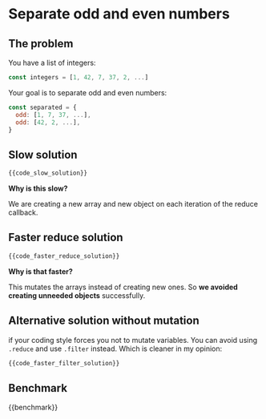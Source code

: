 # Separate odd and even numbers

## The problem

You have a list of integers:
```js
const integers = [1, 42, 7, 37, 2, ...]
```

Your goal is to separate odd and even numbers:

```js
const separated = {
  odd: [1, 7, 37, ...],
  odd: [42, 2, ...],
}
```

## Slow solution

```ts
{{code_slow_solution}}
```

**Why is this slow?**

We are creating a new array and new object on each iteration of the reduce callback.

## Faster reduce solution

```ts
{{code_faster_reduce_solution}}
```

**Why is that faster?**

This mutates the arrays instead of creating new ones. So **we avoided creating unneeded objects** successfully.

## Alternative solution without mutation

if your coding style forces you not to mutate variables. You can avoid using `.reduce` and use `.filter` instead. Which is cleaner in my opinion:

```js
{{code_faster_filter_solution}}
```

## Benchmark

{{benchmark}}
